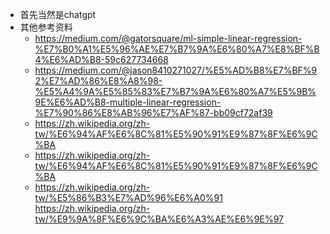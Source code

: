 * 首先当然是chatgpt
* 其他参考资料
  * https://medium.com/@gatorsquare/ml-simple-linear-regression-%E7%B0%A1%E5%96%AE%E7%B7%9A%E6%80%A7%E8%BF%B4%E6%AD%B8-59c627734668
  * https://medium.com/@jason8410271027/%E5%AD%B8%E7%BF%92%E7%AD%86%E8%A8%98-%E5%A4%9A%E5%85%83%E7%B7%9A%E6%80%A7%E5%9B%9E%E6%AD%B8-multiple-linear-regression-%E7%90%86%E8%AB%96%E7%AF%87-bb09cf72af39
  * https://zh.wikipedia.org/zh-tw/%E6%94%AF%E6%8C%81%E5%90%91%E9%87%8F%E6%9C%BA
  * https://zh.wikipedia.org/zh-tw/%E6%94%AF%E6%8C%81%E5%90%91%E9%87%8F%E6%9C%BA
  * https://zh.wikipedia.org/zh-tw/%E5%86%B3%E7%AD%96%E6%A0%91 https://zh.wikipedia.org/zh-tw/%E9%9A%8F%E6%9C%BA%E6%A3%AE%E6%9E%97
